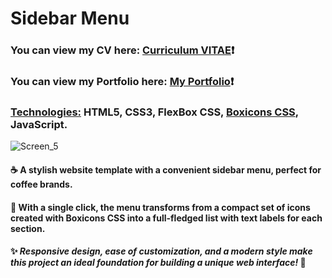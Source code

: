 # Sidebar Menu #
### You can view my CV here: [Curriculum VITAE](https://zorger27.github.io)❗️ ###
### You can view my Portfolio here: [My Portfolio](https://Zorin.Expert)❗️ ###
### <ins>Technologies:</ins> HTML5, CSS3, FlexBox CSS, [Boxicons CSS](https://boxicons.com), JavaScript. ###
![Screen_5](https://user-images.githubusercontent.com/30940416/182499415-7871ebc5-b140-4a51-bd83-a834f1889f90.gif)

#### ☕️ A stylish website template with a convenient sidebar menu, perfect for coffee brands. ####
#### 📱 With a single click, the menu transforms from a compact set of icons created with Boxicons CSS into a full-fledged list with text labels for each section. ####
#### ✨ *Responsive design, ease of customization, and a modern style make this project an ideal foundation for building a unique web interface!* 🚀 ####